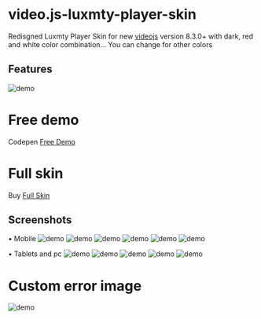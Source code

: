 # video.js-luxmty-player-skin
Redisgned Luxmty Player Skin for new [videojs](http://videojs.com/) version 8.3.0+ with dark, red and white color combination... You can change for other colors<br>

## Features
![demo](https://raw.githubusercontent.com/EmilioSG11/video.js-luxmty-player-skin/main/images/features.png)

# Free demo
Codepen [Free Demo](https://codepen.io/emiliosg11/pen/XWPMqWj) <br>

# Full skin 
Buy [Full Skin](https://ko-fi.com/s/9194d0cea1) <br>

## Screenshots
• Mobile
![demo](https://raw.githubusercontent.com/EmilioSG11/video.js-luxmty-player-skin/main/images/screenshot1.jpg)
![demo](https://raw.githubusercontent.com/EmilioSG11/video.js-luxmty-player-skin/main/images/screenshot2.jpg)
![demo](https://raw.githubusercontent.com/EmilioSG11/video.js-luxmty-player-skin/main/images/screenshot3.jpg)
![demo](https://raw.githubusercontent.com/EmilioSG11/video.js-luxmty-player-skin/main/images/screenshot4.jpg)
![demo](https://raw.githubusercontent.com/EmilioSG11/video.js-luxmty-player-skin/main/images/screenshot5.jpg)
![demo](https://raw.githubusercontent.com/EmilioSG11/video.js-luxmty-player-skin/main/images/screenshot6.jpg)


• Tablets and pc
![demo](https://raw.githubusercontent.com/EmilioSG11/video.js-luxmty-player-skin/main/images/screenshot7.jpg)
![demo](https://raw.githubusercontent.com/EmilioSG11/video.js-luxmty-player-skin/main/images/screenshot8.jpg)
![demo](https://raw.githubusercontent.com/EmilioSG11/video.js-luxmty-player-skin/main/images/screenshot9.jpg)
![demo](https://raw.githubusercontent.com/EmilioSG11/video.js-luxmty-player-skin/main/images/screenshot10.jpg)
![demo](https://raw.githubusercontent.com/EmilioSG11/video.js-luxmty-player-skin/main/images/screenshot11.jpg)

# Custom error image
![demo](https://raw.githubusercontent.com/EmilioSG11/video.js-luxmty-player-skin/main/images/error-display.jpg)
